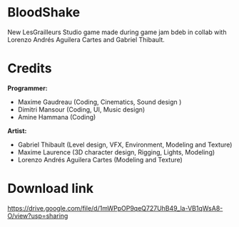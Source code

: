 # BloodShake

New LesGrailleurs Studio game made during game jam bdeb in collab with Lorenzo Andrés Aguilera Cartes and Gabriel Thibault.

# Credits 
**Programmer:**
- Maxime Gaudreau (Coding, Cinematics, Sound design )
- Dimitri Mansour (Coding, UI, Music design)
- Amine Hammana (Coding)

**Artist:**
- Gabriel Thibault (Level design, VFX, Environment, Modeling and Texture)
- Maxime Laurence (3D character design, Rigging, Lights, Modeling)
- Lorenzo Andrés Aguilera Cartes (Modeling and Texture)

# Download link
https://drive.google.com/file/d/1mWPpOP9qeQ727UhB49_la-VB1qWsA8-O/view?usp=sharing
